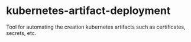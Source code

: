 # kubernetes-artifact-deployment
Tool for automating the creation kubernetes artifacts such as certificates, secrets, etc.
